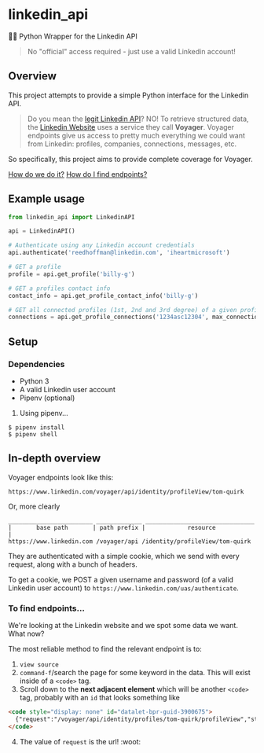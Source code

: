 # linkedin_api

👨‍💼 Python Wrapper for the Linkedin API

> No "official" access required - just use a valid Linkedin account!

## Overview

This project attempts to provide a simple Python interface for the Linkedin API.
> Do you mean the [legit Linkedin API](https://developer.linkedin.com/)?
NO! To retrieve structured data, the [Linkedin Website](https://linkedin.com) uses a service they call **Voyager**. Voyager endpoints give us access to pretty much everything we could want from Linkedin: profiles, companies, connections, messages, etc.

So specifically, this project aims to provide complete coverage for Voyager.

[How do we do it?]()
[How do I find endpoints?]()

## Example usage

```python
from linkedin_api import LinkedinAPI

api = LinkedinAPI()

# Authenticate using any Linkedin account credentials
api.authenticate('reedhoffman@linkedin.com', 'iheartmicrosoft')

# GET a profile
profile = api.get_profile('billy-g')

# GET a profiles contact info
contact_info = api.get_profile_contact_info('billy-g')

# GET all connected profiles (1st, 2nd and 3rd degree) of a given profile
connections = api.get_profile_connections('1234asc12304', max_connections=200)
```

## Setup

### Dependencies

* Python 3
* A valid Linkedin user account
* Pipenv (optional)

1. Using pipenv...

```
$ pipenv install
$ pipenv shell
```

## In-depth overview

Voyager endpoints look like this:
```
https://www.linkedin.com/voyager/api/identity/profileView/tom-quirk
```

Or, more clearly
```
________________________ _____________ _______________________________
|       base path       | path prefix |            resource           |
https://www.linkedin.com /voyager/api /identity/profileView/tom-quirk
```

They are authenticated with a simple cookie, which we send with every request, along with a bunch of headers.

To get a cookie, we POST a given username and password (of a valid Linkedin user account) to `https://www.linkedin.com/uas/authenticate`.

### To find endpoints...

We're looking at the Linkedin website and we spot some data we want. What now?

The most reliable method to find the relevant endpoint is to: 
1. `view source`
2. `command-f`/search the page for some keyword in the data. This will exist inside of a `<code>` tag.
3. Scroll down to the **next adjacent element** which will be another `<code>` tag, probably with an `id` that looks something like
```html
<code style="display: none" id="datalet-bpr-guid-3900675">
  {"request":"/voyager/api/identity/profiles/tom-quirk/profileView","status":200,"body":"bpr-guid-3900675"}
</code>
```
4. The value of `request` is the url! :woot:
